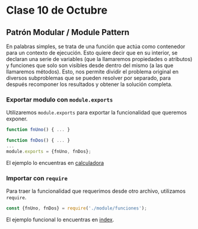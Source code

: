 # Clase 10 de Octubre

## Patrón Modular / Module Pattern
En palabras simples, se trata de una función que actúa como contenedor para un contexto de ejecución. Esto quiere decir que en su interior, se declaran una serie de variables (que la llamaremos propiedades o atributos) y funciones que solo son visibles desde dentro del mismo (a las que llamaremos métodos). Esto, nos permite dividir el problema original en diversos subproblemas que se pueden resolver por separado, para después recomponer los resultados y obtener la solución completa.

### Exportar modulo con `module.exports`
Utilizaremos `module.exports` para exportar la funcionalidad que queremos exponer.

```javascript
function fnUno() { ... }

function fnDos() { ... }
...
module.exports = {fnUno, fnDos};
```
El ejemplo lo encuentras en [calculadora](module/calculadora.js)

### Importar con `require`
Para traer la funcionalidad que requerimos desde otro archivo, utilizamos `require`.

```javascript
const {fnUno, fnDos} = require('./module/funciones');
```
El ejemplo funcional lo encuentras en [index](index.js).